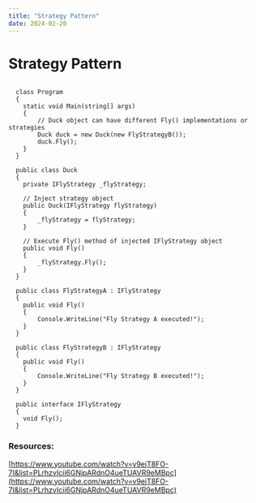 ```yaml
---
title: "Strategy Pattern"
date: 2024-02-20
---
```


# Strategy Pattern

```

  class Program
  {
    static void Main(string[] args)
    {
    	// Duck object can have different Fly() implementations or strategies
    	Duck duck = new Duck(new FlyStrategyB());
        duck.Fly();
    }
  }
  
  public class Duck
  {
  	private IFlyStrategy _flyStrategy;
  
  	// Inject strategy object
  	public Duck(IFlyStrategy flyStrategy)
    {
    	_flyStrategy = flyStrategy;
    }
  
  	// Execute Fly() method of injected IFlyStrategy object
  	public void Fly()
    {
    	_flyStrategy.Fly();
    }
  }
  
  public class FlyStrategyA : IFlyStrategy
  {
  	public void Fly()
    {
    	Console.WriteLine("Fly Strategy A executed!");
    }
  }
  
  public class FlyStrategyB : IFlyStrategy
  {
  	public void Fly()
    {
    	Console.WriteLine("Fly Strategy B executed!");
    }
  }
  
  public interface IFlyStrategy
  {
  	void Fly();
  }

```

### Resources:
[https://www.youtube.com/watch?v=v9ejT8FO-7I&list=PLrhzvIcii6GNjpARdnO4ueTUAVR9eMBpc](https://www.youtube.com/watch?v=v9ejT8FO-7I&list=PLrhzvIcii6GNjpARdnO4ueTUAVR9eMBpc)
